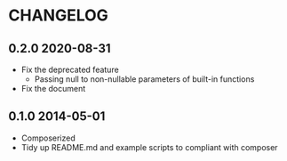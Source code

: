 CHANGELOG
========

## 0.2.0 2020-08-31

* Fix the deprecated feature
  * Passing null to non-nullable parameters of built-in functions
* Fix the document

## 0.1.0 2014-05-01

* Composerized
* Tidy up README.md and example scripts to compliant with composer
